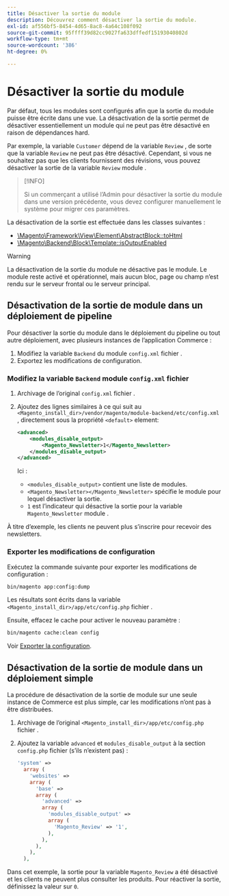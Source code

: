 ```yaml
---
title: Désactiver la sortie du module
description: Découvrez comment désactiver la sortie du module.
exl-id: af556bf5-8454-4d65-8ac8-4a64c108f092
source-git-commit: 95ffff39d82cc9027fa633dffedf15193040802d
workflow-type: tm+mt
source-wordcount: '386'
ht-degree: 0%

---
```


# Désactiver la sortie du module

Par défaut, tous les modules sont configurés afin que la sortie du module puisse être écrite dans une vue. La désactivation de la sortie permet de désactiver essentiellement un module qui ne peut pas être désactivé en raison de dépendances hard.

Par exemple, la variable `Customer` dépend de la variable `Review` , de sorte que la variable `Review` ne peut pas être désactivé. Cependant, si vous ne souhaitez pas que les clients fournissent des révisions, vous pouvez désactiver la sortie de la variable `Review` module .

>[!INFO]
>
>Si un commerçant a utilisé l’Admin pour désactiver la sortie du module dans une version précédente, vous devez configurer manuellement le système pour migrer ces paramètres.

La désactivation de la sortie est effectuée dans les classes suivantes :

- [\Magento\Framework\View\Element\AbstractBlock::toHtml](https://github.com/magento/magento2/blob/36097739bbb0b8939ad9a2a0dadee64318153dca/lib/internal/Magento/Framework/View/Element/AbstractBlock.php#L651)
- [\Magento\Backend\Block\Template::isOutputEnabled](https://github.com/magento/magento2/blob/0c786907ffe03d0e2990612eec16ee58b00379c5/app/code/Magento/Backend/Block/Template.php#L96)

>[!WARNING]
>
>La désactivation de la sortie du module ne désactive pas le module. Le module reste activé et opérationnel, mais aucun bloc, page ou champ n’est rendu sur le serveur frontal ou le serveur principal.

## Désactivation de la sortie de module dans un déploiement de pipeline

Pour désactiver la sortie du module dans le déploiement du pipeline ou tout autre déploiement, avec plusieurs instances de l’application Commerce :

1. Modifiez la variable `Backend` du module `config.xml` fichier .
1. Exportez les modifications de configuration.

### Modifiez la variable `Backend` module `config.xml` fichier

1. Archivage de l’original `config.xml` fichier .
1. Ajoutez des lignes similaires à ce qui suit au `<Magento_install_dir>/vendor/magento/module-backend/etc/config.xml` , directement sous la propriété `<default>` element:

   ```xml
   <advanced>
       <modules_disable_output>
           <Magento_Newsletter>1</Magento_Newsletter>
       </modules_disable_output>
   </advanced>
   ```

   Ici :

   - `<modules_disable_output>` contient une liste de modules.
   - `<Magento_Newsletter></Magento_Newsletter>` spécifie le module pour lequel désactiver la sortie.
   - `1` est l’indicateur qui désactive la sortie pour la variable `Magento_Newsletter` module .

À titre d’exemple, les clients ne peuvent plus s’inscrire pour recevoir des newsletters.

### Exporter les modifications de configuration

Exécutez la commande suivante pour exporter les modifications de configuration :

```bash
bin/magento app:config:dump
```

Les résultats sont écrits dans la variable `<Magento_install_dir>/app/etc/config.php` fichier .

Ensuite, effacez le cache pour activer le nouveau paramètre :

```bash
bin/magento cache:clean config
```

Voir [Exporter la configuration](../cli/export-configuration.md).

## Désactivation de la sortie de module dans un déploiement simple

La procédure de désactivation de la sortie de module sur une seule instance de Commerce est plus simple, car les modifications n’ont pas à être distribuées.

1. Archivage de l’original `<Magento_install_dir>/app/etc/config.php` fichier .
1. Ajoutez la variable `advanced` et `modules_disable_output` à la section `config.php` fichier (s’ils n’existent pas) :

   ```php
   'system' =>
     array (
       'websites' =>
       array (
         'base' =>
         array (
           'advanced' =>
           array (
             'modules_disable_output' =>
             array (
               'Magento_Review' => '1',
             ),
           ),
         ),
       ),
     ),
   ```

Dans cet exemple, la sortie pour la variable `Magento_Review` a été désactivé et les clients ne peuvent plus consulter les produits.
Pour réactiver la sortie, définissez la valeur sur `0`.

